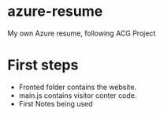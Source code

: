 # azure-resume
My own Azure resume, following ACG Project

# First steps

- Fronted folder contains the website.
- main.js contains visitor conter code.
- First Notes being used